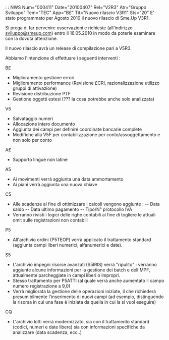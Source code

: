  :  : NWS Num="000411" Date="20100407" Rel="V2R3" Atr="Gruppo Sviluppo" Tem="TEC" App="B£" Tit="Nuovo rilascio V3R1" Sts="20"
E' stato programmato per Agosto 2010 il nuovo rilascio di Sme.Up V3R1.

Si prega di far pervenire osservazioni e richieste (all'indirizzo sviluppo@smeup.com) entro il 16.05.2010 in modo da poterle esaminare con la dovuta attenzione.

Il nuovo rilascio avrà un release di compilazione pari a V5R3.

Abbiamo l'intenzione di effettuare i seguenti interventi : 

B£
- Miglioramento gestione errori
- Miglioramento performance (Revisione £CRI, razionalizzazione utilizzo gruppi di attivazione)
- Revisione distribuzione PTF
- Gestione oggetti estesi (??? la cosa potrebbe anche solo analizzata)

V5
- Salvataggio numeri
- Allocazione intero documento
- Aggiunta dei campi per definire coordinate bancarie complete
- Modifiche alla V5F per contabilizzazione per conto/assoggettamento e non solo per conto

A£
- Supporto lingue non latine

A5
- Ai movimenti verrà aggiunta una data ammortamento
- Ai piani verrà aggiunta una nuova chiave


C5
- Alle scadenze al fine di ottimizzare i calcoli vengono aggiunte : 
-- Data saldo
-- Data ultimo pagamento
-- Tipo/N° protocollo IVA
- Verranno rivisti i logici delle righe contabili al fine di togliere le attuali omit sulle
registrazioni non contabili

P5
- All'archivio ordini (P5TEOP) verrà applicato il trattamento standard (aggiunta campi liberi
numerici, alfanumerici e date).

S5
- L'archivio impegni risorse avanzati (S5IRIS) verrà "ripulito" :  verranno aggiunte alcune
informazioni per la gestione dei batch e dell'MPF, attualmente parcheggiate in campi liberi o impropri.
- Stesso trattamento per P5ATTI (al quale verrà anche aumentato il campo numero registrazione a 9,0)
- Verrà migliorata la gestione delle operazioni iniziate, il che richiederà presumibilmente
l'inserimento di nuovi campi (ad esempio, distinguendo la risorsa in cui una fase è iniziata da quella in cui la si vuol eseguire)

CQ
- L'archivio lotti verrà modernizzato, sia con il trattamento standard (codici, numeri e date
libere) sia con informazioni specifiche da analizzare (data scadenza, ecc..) 